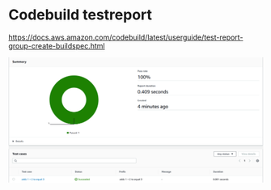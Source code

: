 # Codebuild testreport

https://docs.aws.amazon.com/codebuild/latest/userguide/test-report-group-create-buildspec.html

![](./test-1.PNG)